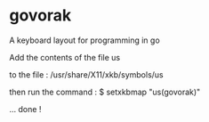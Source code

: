 # govorak
A keyboard layout for programming in go

Add the contents of the file
us

to the file :
/usr/share/X11/xkb/symbols/us

then run the command :
$ setxkbmap "us(govorak)"

... done !
